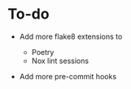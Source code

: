 # To-do

- Add more flake8 extensions to

  - Poetry
  - Nox lint sessions

- Add more pre-commit hooks
